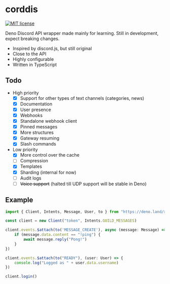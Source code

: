 # corddis 
[![MIT license](https://img.shields.io/badge/License-MIT-blue.svg)](https://lbesson.mit-license.org/)

Deno Discord API wrapper made mainly for learning. Still in development, expect breaking changes.

- Inspired by discord.js, but still original
- Close to the API
- Highly configurable
- Written in TypeScript

## Todo
- High priority
  - [x] Support for other types of text channels (categories, news)
  - [x] Documentation
  - [x] User presence
  - [x] Webhooks
  - [x] Standalone webhook client
  - [x] Pinned messages
  - [x] More structures
  - [x] Gateway resuming
  - [x] Slash commands
- Low priority
  - [x] More control over the cache
  - [ ] Compression
  - [x] Templates
  - [x] Sharding (internal for now)
  - [ ] Audit logs
  - [ ] ~~Voice support~~ (halted till UDP support will be stable in Deno)

## Example
```ts
import { Client, Intents, Message, User, to } from "https://deno.land/x/corddis/mod.ts"

const client = new Client("token", Intents.GUILD_MESSAGES)

client.events.$attach(to('MESSAGE_CREATE'), async (message: Message) => {
    if (message.data.content == "!ping") {
        await message.reply("Pong!")
    }
})

client.events.$attach(to("READY"), (user: User) => {
    console.log("Logged as " + user.data.username)
})

client.login()
```